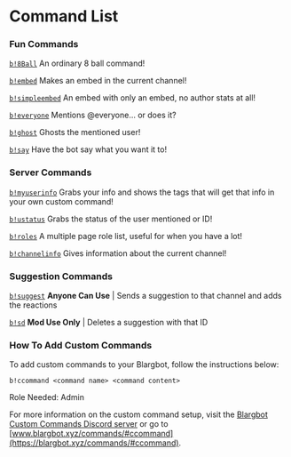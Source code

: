 # Command List
### Fun Commands
[`b!8Ball`](https://blargbotcc.tk/commands/8ball.txt) An ordinary 8 ball command!

[`b!embed`](https://blargbotcc.tk/commands/embed.txt) Makes an embed in the current channel!

[`b!simpleembed`](https://blargbotcc.tk/commands/simpleembed.txt) An embed with only an embed, no author stats at all!

[`b!everyone`](https://blargbotcc.tk/commands/everyone.txt) Mentions @everyone... or does it?

[`b!ghost`](https://blargbotcc.tk/commands/ghost.txt) Ghosts the mentioned user!

[`b!say`](https://blargbotcc.tk/commands/say.txt) Have the bot say what you want it to!
### Server Commands
[`b!myuserinfo`](https://blargbotcc.tk/commands/myuserinfo.txt) Grabs your info and shows the tags that will get that info in your own custom command!

[`b!ustatus`](https://blargbotcc.tk/commands/ustatus.txt) Grabs the status of the user mentioned or ID!

[`b!roles`](https://blargbotcc.tk/commands/roles.txt) A multiple page role list, useful for when you have a lot!

[`b!channelinfo`](https://blargbotcc.tk/commands/channelinfo.txt) Gives information about the current channel!
### Suggestion Commands
[`b!suggest`](https://blargbotcc.tk/commands/suggest.txt) **Anyone Can Use** | Sends a suggestion to that channel and adds the reactions

[`b!sd`](https://blargbotcc.tk/commands/sd.txt) **Mod Use Only** | Deletes a suggestion with that ID
### How To Add Custom Commands
To add custom commands to your Blargbot, follow the instructions below:

```b!ccommand <command name> <command content>```

Role Needed: Admin

For more information on the custom command setup, visit the [Blargbot Custom Commands Discord server](https://discord.gg/wFBYUXS) or go to [www.blargbot.xyz/commands/#ccommand](https://blargbot.xyz/commands/#ccommand).
